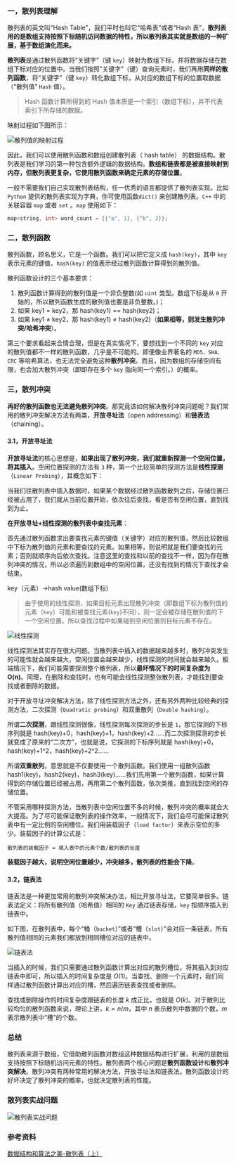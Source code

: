 ### 一，散列表理解

散列表的英文叫“Hash Table”，我们平时也叫它“哈希表”或者“Hash 表”，**散列表用的是数组支持按照下标随机访问数据的特性，所以散列表其实就是数组的一种扩展，基于数组演化而来。**

**散列表**是通过散列函数将“关键字”（键 `key`）映射为数组下标，并将数据存储在数组下标对应的位置中。当我们按照“关键字”（键）查询元素时，我们再用**同样的散列函数**，将“关键字”（键 `key`）转化数组下标，从对应的数组下标的位置取数据（“散列值” `Hash` 值）。
> Hash 函数计算所得到的 Hash 值本质是一个索引（数组下标），并不代表索引下所存储的数据。

映射过程如下图所示：

![散列值的映射过程](../../data/images/dict.png)

因此，我们可以使用散列函数和数组创建散列表（ hash
table） 的数据结构。散列表是我们学习的第一种包含额外逻辑的数据结构。**数组和链表都是被直接映射到内存，但散列表更复杂，它使用散列函数来确定元素的存储位置**。

一般不需要我们自己实现散列表结构，任一优秀的语言都提供了散列表实现。比如 `Python` 提供的散列表实现为字典，你可使用函数`dict()` 来创建散列表。`C++` 中的关联容器 `map` 或者 `set` 。`map` 使用如下：

```c++
map<string, int> word_count = {{"a", 1}, {"b", 2}};
```

### 二，散列函数

散列函数，顾名思义，它是一个函数。我们可以把它定义成 `hash(key)`，其中 `key` 表示元素的键值，`hash(key)` 的值表示经过散列函数计算得到的散列值。

散列函数设计的三个基本要求：

1. 散列函数计算得到的散列值是一个非负整数(如 `uint` 类型。数组下标是从 `0` 开始的，所以散列函数生成的散列值也要是非负整数。)；
2. 如果 key1 = key2，那 hash(key1) == hash(key2)；
3. 如果 key1 ≠ key2，那 hash(key1) ≠ hash(key2)（**如果相等，则发生散列冲突/哈希冲突**）。

第三个要求看起来合情合理，但是在真实情况下，要想找到一个不同的 `key` 对应的散列值都不一样的散列函数，几乎是不可能的。即便像业界著名的 `MD5、SHA、CRC` 等哈希算法，也无法完全避免这种**散列冲突**。而且，因为数组的存储空间有限，也会加大散列冲突（即即存在多个 `key` 指向同一个索引。）的概率。

### 三，散列冲突

**再好的散列函数也无法避免散列冲突**。那究竟该如何解决散列冲突问题呢？我们常用的散列冲突解决方法有两类，**开放寻址法**（open addressing）和**链表法**（chaining）。

#### 3.1，开放寻址法

**开放寻址法**的核心思想是，**如果出现了散列冲突，我们就重新探测一个空闲位置，将其插入**。空闲位置探测的方法有 `3` 种，第一个比较简单的探测方法是**线性探测**（`Linear Probing`），其概念如下：

当我们往散列表中插入数据时，如果某个数据经过散列函数散列之后，存储位置已经被占用了，我们就从当前位置开始，依次往后查找，看是否有空闲位置，直到找到为止。

**在开放寻址+线性探测的散列表中查找元素**：

首先通过散列函数求出要查找元素的键值（关键字）对应的散列值，然后比较数组中下标为散列值的元素和要查找的元素。如果相等，则说明就是我们要查找的元素；否则就顺序向后依次查找。注意这里的查找和以前的查找不一样，因为存在散列冲突的情况，所以必须遍历到数组中的空闲位置，还没有找到的情况下查找才会结束。

key（元素）->hash value(数组下标)

> 由于使用的线性探测，如果目标元素出现散列冲突（即数组下标为散列值的元素（`key`）可能和被查找元素(`key`)不同），则一定会被存储在散列值的下一个空闲位置。所以查找过程中如果碰到空闲位置则目标元素不存在。

![线性探测](../../data/images/Hash_collision.png)

线性探测法其实存在很大问题。当散列表中插入的数据越来越多时，散列冲突发生的可能性就会越来越大，空闲位置会越来越少，线性探测的时间就会越来越久。极端情况下，我们可能需要探测整个散列表，所以**最坏情况下的时间复杂度为 O(n)**。同理，在删除和查找时，也有可能会线性探测整张散列表，才能找到要查找或者删除的数据。

对于开放寻址冲突解决方法，除了线性探测方法之外，还有另外两种比较经典的探测方法，二次探测（`Quadratic probing`）和双重散列（`Double hashing`）。

所谓**二次探测**，跟线性探测很像，线性探测每次探测的步长是 `1`，那它探测的下标序列就是 hash(key)+0，hash(key)+1，hash(key)+2……而二次探测探测的步长就变成了原来的“二次方”，也就是说，它探测的下标序列就是 hash(key)+0，hash(key)+1^2，hash(key)+2^2……

所谓**双重散列**，意思就是不仅要使用一个散列函数。我们使用一组散列函数 hash1(key)，hash2(key)，hash3(key)……我们先用第一个散列函数，如果计算得到的存储位置已经被占用，再用第二个散列函数，依次类推，直到找到空闲的存储位置。

不管采用哪种探测方法，当散列表中空闲位置不多的时候，散列冲突的概率就会大大提高。为了尽可能保证散列表的操作效率，一般情况下，我们会尽可能保证散列表中有一定比例的空闲槽位。我们用装载因子（`load factor`）来表示空位的多少。装载因子的计算公式是：

```shell
散列表的装载因子 = 填入表中的元素个数/散列表的长度
```

**装载因子越大，说明空闲位置越少，冲突越多，散列表的性能会下降**。

#### 3.2，链表法

链表法是一种更加常用的散列冲突解决办法，相比开放寻址法，它要简单很多。链表法定义：将所有散列值（哈希值）相同的 `Key` 通过链表存储，`key` 按顺序插入到链表中。

如下图，在散列表中，每个“桶（`bucket`）”或者“槽（`slot`）”会对应一条链表，所有散列值相同的元素我们都放到相同槽位对应的链表中。

![链表法](../../data/images/slot.png)

当插入的时候，我们只需要通过散列函数计算出对应的散列槽位，将其插入到对应链表中即可，所以插入的时间复杂度是 $O(1)$。当查找、删除一个元素时，我们同样通过散列函数计算出对应的槽，然后遍历链表查找或者删除。

查找或删除操作的时间复杂度跟链表的长度 $k$ 成正比，也就是 $O(k)$。对于散列比较均匀的散列函数来说，理论上讲，$k=n/m$，其中 $n$ 表示散列中数据的个数，$m$ 表示散列表中“槽”的个数。

### 总结

散列表来源于数组，它借助散列函数对数组这种数据结构进行扩展，利用的是数组支持按照下标随机访问元素的特性。散列表两个核心问题是**散列函数设计**和**散列冲突解决**。散列冲突有两种常用的解决方法，开放寻址法和链表法。散列函数设计的好坏决定了散列冲突的概率，也就决定散列表的性能。

### 散列表实战问题

![散列表实战问题](../../data/images/散列表实战问题.png)

### 参考资料

[数据结构和算法之美-散列表（上）](https://time.geekbang.org/column/article/64233)